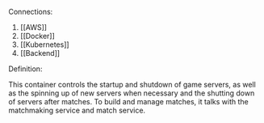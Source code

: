Connections: 

1. [[AWS]]
2. [[Docker]]
3. [[Kubernetes]]
4. [[Backend]]

Definition:

This container controls the startup and shutdown of game servers, as well as the spinning up of new servers when necessary and the shutting down of servers after matches. To build and manage matches, it talks with the matchmaking service and match service.